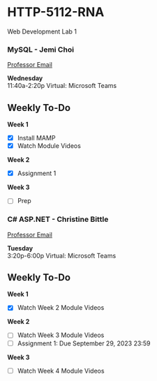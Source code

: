 # HTTP-5112-RNA

Web Development Lab 1

### MySQL - Jemi Choi

[Professor Email](mailto:jemi.choi@humber.ca)

**Wednesday**  
11:40a-2:20p 
Virtual: Microsoft Teams

## Weekly To-Do

**Week 1**
- [x] Install MAMP
- [x] Watch Module Videos

**Week 2**
- [x] Assignment 1

**Week 3**
- [ ] Prep


### C# ASP.NET - Christine Bittle

[Professor Email](mailto:christine.bittle@humber.ca)

**Tuesday**  
3:20p-6:00p 
Virtual: Microsoft Teams

## Weekly To-Do

**Week 1**
- [x] Watch Week 2 Module Videos

**Week 2**
- [ ] Watch Week 3 Module Videos
- [ ] Assignment 1: Due September 29, 2023 23:59

**Week 3**
- [ ] Watch Week 4 Module Videos